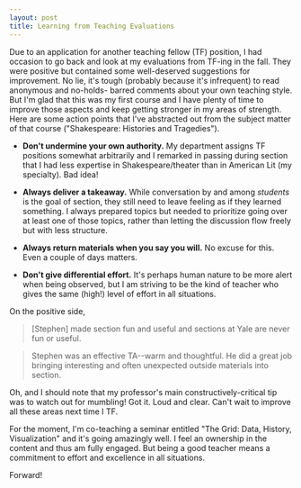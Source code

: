 ```yaml
---
layout: post
title: Learning from Teaching Evaluations
---
```

Due to an application for another teaching fellow (TF) position, I had occasion
to go back and look at my evaluations from TF-ing in the fall. They were
positive but contained some well-deserved suggestions for improvement. No lie,
it's tough (probably because it's infrequent) to read anonymous and no-holds-
barred comments about your own teaching style. But I'm glad that this was my
first course and I have plenty of time to improve those aspects and keep getting
stronger in my areas of strength. Here are some action points that I've
abstracted out from the subject matter of that course ("Shakespeare: Histories
and Tragedies").

- **Don't undermine your own authority.** My department assigns TF positions
somewhat arbitrarily and I remarked in passing during section that I had less
expertise in Shakespeare/theater than in American Lit (my specialty). Bad idea!

- **Always deliver a takeaway.** While conversation by and among *students* is
the goal of section, they still need to leave feeling as if they learned
something. I always prepared topics but needed to prioritize going over at least
one of those topics, rather than letting the discussion flow freely but with
less structure.

- **Always return materials when you say you will.** No excuse for this. Even a
couple of days matters.

- **Don't give differential effort.** It's perhaps human nature to be more alert
when being observed, but I am striving to be the kind of teacher who gives the
same (high!) level of effort in all situations.

On the positive side, 

> [Stephen] made section fun and useful and sections at Yale are never fun or
> useful.

> Stephen was an effective TA--warm and thoughtful. He did a great job bringing
> interesting and often unexpected outside materials into section.

Oh, and I should note that my professor's main constructively-critical tip was
to watch out for mumbling! Got it. Loud and clear. Can't wait to improve all
these areas next time I TF.

For the moment, I'm co-teaching a seminar entitled "The Grid: Data, History,
Visualization" and it's going amazingly well. I feel an ownership in the content
and thus am fully engaged. But being a good teacher means a commitment to effort
and excellence in all situations.

Forward!
